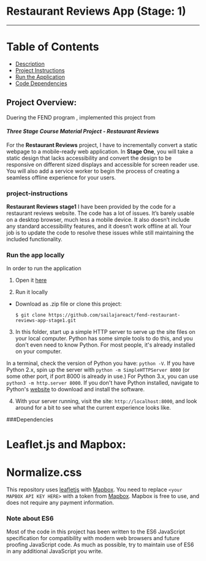 # Restaurant Reviews App (Stage: 1)

---
# Table of Contents

* [Description](#project-overview)
* [Project Instructions](#project-instructions)
* [Run the Application](#run-the-app-locally)
* [Code Dependencies](#dependencies)


## Project Overview: 

Duering the FEND program , implemented this project from
 #### _Three Stage Course Material Project - Restaurant Reviews_
 For the **Restaurant Reviews** project, 
 I have to incrementally convert a static webpage to a mobile-ready web application. In **Stage One**, you will take a static design that lacks accessibility and convert the design to be responsive on different sized displays and accessible for screen reader use. You will also add a service worker to begin the process of creating a seamless offline experience for your users.


### project-instructions

**Restaurant Reviews stage1**
I have been provided by the code for a restaurant reviews website. The code has a lot of issues. It’s barely usable on a desktop browser, much less a mobile device. It also doesn’t include any standard accessibility features, and it doesn’t work offline at all. Your job is to update the code to resolve these issues while still maintaining the included functionality. 

### Run the app locally
In order to run the application
1. Open it [here](https://sailajareact.github.io/fend-restaurant-reviews-app-stage1/)

2. Run it locally
* Download as .zip file or clone this project:

    ```
    $ git clone https://github.com/sailajareact/fend-restaurant-reviews-app-stage1.git
    ```
3. In this folder, start up a simple HTTP server to serve up the site files on your local computer. Python has some simple tools to do this, and you don't even need to know Python. For most people, it's already installed on your computer. 

In a terminal, check the version of Python you have: `python -V`. If you have Python 2.x, spin up the server with `python -m SimpleHTTPServer 8000` (or some other port, if port 8000 is already in use.) For Python 3.x, you can use `python3 -m http.server 8000`. If you don't have Python installed, navigate to Python's [website](https://www.python.org/) to download and install the software.

4. With your server running, visit the site: `http://localhost:8000`, and look around for a bit to see what the current experience looks like.


###Dependencies

# Leaflet.js and Mapbox:
# Normalize.css
This repository uses [leafletjs](https://leafletjs.com/) with [Mapbox](https://www.mapbox.com/). You need to replace `<your MAPBOX API KEY HERE>` with a token from [Mapbox](https://www.mapbox.com/). Mapbox is free to use, and does not require any payment information. 

### Note about ES6

Most of the code in this project has been written to the ES6 JavaScript specification for compatibility with modern web browsers and future proofing JavaScript code. As much as possible, try to maintain use of ES6 in any additional JavaScript you write. 



